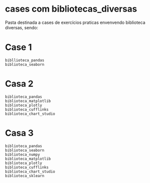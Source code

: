 # cases com bibliotecas_diversas

Pasta destinada a cases de exercícios praticas  envenvendo biblioteca diversas, sendo:

 # Case 1
    bibllioteca_pandas
    biblioteca_seaborn

  # Casa 2
    biblioteca_pandas
    biblioteca_matplotlib
    biblioteca_plotly
    biblioteca_cufflinks
    biblioteca_chart_studio

   # Casa 3
    biblioteca_pandas
    biblioteca_seaborn
    biblioteca_numpy
    biblioteca_matplotlib
    biblioteca_plotly
    biblioteca_cufflinks
    biblioteca_chart_studio
    biblioteca_sklearn
